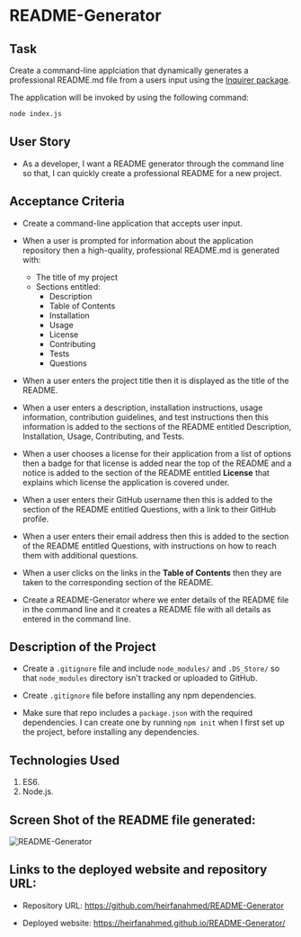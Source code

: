 # README-Generator

## Task

Create a command-line applciation that dynamically generates a professional README.md file from a users input using  the [Inquirer package](https://www.npmjs.com/package/inquirer).

The application will be invoked by using the following command:

```bash
node index.js
```


## User Story

* As a developer, I want a README generator through the command line so that, I can quickly create a professional README for a new project.


## Acceptance Criteria

* Create a command-line application that accepts user input.

* When a user is prompted for information about the application repository then a high-quality, professional README.md is generated with:
    * The title of my project 
    * Sections entitled:
      * Description 
      * Table of Contents 
      * Installation 
      * Usage 
      * License 
      * Contributing 
      * Tests 
      * Questions

* When a user enters the project title then it is displayed as the title of the README.

* When a user enters a description, installation instructions, usage information, contribution guidelines, and test instructions then this information is added to the sections of the README entitled Description, Installation, Usage, Contributing, and Tests.

* When a user chooses a license for their application from a list of options then a badge for that license is added near the top of the README and a notice is added to the section of the README entitled **License** that explains which license the application is covered under.

* When a user enters their GitHub username then this is added to the section of the README entitled Questions, with a link to their GitHub profile.

* When a user enters their email address then this is added to the section of the README entitled Questions, with instructions on how to reach them with additional questions.

* When a user clicks on the links in the **Table of Contents** then they are taken to the corresponding section of the README.

* Create a README-Generator where we enter details of the README file in the command line and it creates a README file with all details as entered in the command line.


## Description of the Project

* Create a `.gitignore` file and include `node_modules/` and `.DS_Store/` so that `node_modules` directory isn't tracked or uploaded to GitHub.

* Create `.gitignore` file before installing any npm dependencies.

* Make sure that repo includes a `package.json` with the required dependencies. I can create one by running `npm init` when I first set up the project, before installing any dependencies.


## Technologies Used
1. ES6.
2. Node.js.


## Screen Shot of the README file generated:

![README-Generator](https://.png)


## Links to the deployed website and repository URL:

* Repository URL:
    https://github.com/heirfanahmed/README-Generator

* Deployed website:
    https://heirfanahmed.github.io/README-Generator/